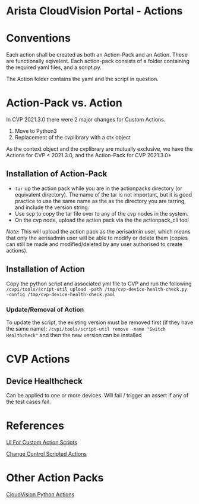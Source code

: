 # Arista CloudVision Portal - Actions

# Conventions
Each action shall be created as both an Action-Pack and an Action. These are functionally eqivelent.
Each action-pack consists of a folder containing the required yaml files, and a script.py.

The Action folder contains the yaml and the script in question.

# Action-Pack vs. Action
In CVP 2021.3.0 there were 2 major changes for Custom Actions.
1. Move to Python3
2. Replacement of the cvplibrary with a ctx object

As the context object and the cvplibrary are mutually exclusive, we have the Actions for CVP < 2021.3.0, and the Action-Pack for CVP 2021.3.0+


## Installation of Action-Pack
* `tar` up the action pack while you are in the actionpacks directory (or equivalent directory). The name of the tar is not important, but it is good practice to use the same name as the as the directory you are tarring, and include the version string.
* Use scp to copy the tar file over to any of the cvp nodes in the system.
* On the cvp node, upload the action pack via the the actionpack_cli tool

*Note*: This will upload the action pack as the aerisadmin user, which means that only the aerisadmin user will be able to modify or delete them (copies can still be made and modified/deleted by any user authorised to create actions).

## Installation of Action
Copy the python script and associated yml file to CVP and run the following
`/cvpi/tools/script-util upload -path /tmp/cvp-device-health-check.py  -config /tmp/cvp-device-health-check.yaml`

### Update/Removal of Action
To update the script, the existing version must be removed first (if they have the same name):
`/cvpi/tools/script-util remove -name "Switch Healthcheck"`
and then the new version can be installed


# CVP Actions
## Device Healthcheck
Can be applied to one or more devices. Will fail / trigger an assert if any of the test cases fail.

# References
[UI For Custom Action Scripts](https://www.arista.com/en/support/toi/cvp-2021-3-0/14901-ui-for-custom-action-scripts)

[Change Control Scripted Actions](https://www.arista.com/en/support/toi/cvp-2019-1-0/14330-change-control-script-actions)

# Other Action Packs
[CloudVision Python Actions](https://github.com/aristanetworks/cloudvision-python-actions)
